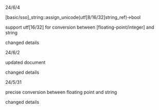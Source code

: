 24/6/4

[basic/sso]_string::assign_unicode(utf[8/16/32]string_ref)->bool

support utf[16/32] for conversion between [floating-point/integer] and string

changed details

24/6/2

updated document

changed details

24/5/31

precise conversion between floating point and string

changed details
